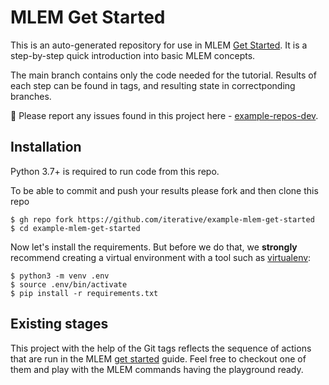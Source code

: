 # MLEM Get Started

This is an auto-generated repository for use in MLEM
[Get Started](https://mlem.ai/doc/get-started). It is a step-by-step quick
introduction into basic MLEM concepts.

The main branch contains only the code needed for the tutorial. Results of each
step can be found in tags, and resulting state in correctponding branches.

🐛 Please report any issues found in this project here -
[example-repos-dev](https://github.com/iterative/example-repos-dev).

## Installation

Python 3.7+ is required to run code from this repo.

To be able to commit and push your results please fork and then clone this repo

```console
$ gh repo fork https://github.com/iterative/example-mlem-get-started
$ cd example-mlem-get-started
```

Now let's install the requirements. But before we do that, we **strongly**
recommend creating a virtual environment with a tool such as
[virtualenv](https://virtualenv.pypa.io/en/stable/):

```console
$ python3 -m venv .env
$ source .env/bin/activate
$ pip install -r requirements.txt
```

## Existing stages

This project with the help of the Git tags reflects the sequence of actions that
are run in the MLEM [get started](https://mlem.ai/doc/get-started) guide. Feel
free to checkout one of them and play with the MLEM commands having the
playground ready.
